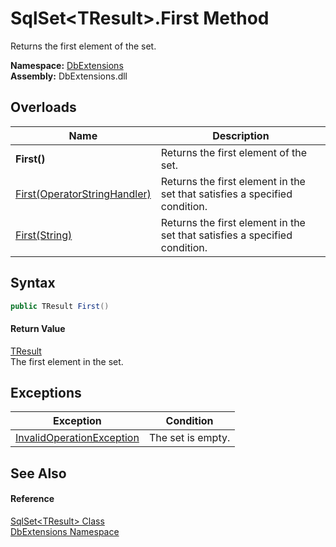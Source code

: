 SqlSet&lt;TResult>.First Method
===============================
Returns the first element of the set.
  
**Namespace:** [DbExtensions][1]  
**Assembly:** DbExtensions.dll

Overloads
---------

| Name                              | Description                                                                |
| --------------------------------- | -------------------------------------------------------------------------- |
| **First()**                       | Returns the first element of the set.                                      |
| [First(OperatorStringHandler)][2] | Returns the first element in the set that satisfies a specified condition. |
| [First(String)][3]                | Returns the first element in the set that satisfies a specified condition. |


Syntax
------

```csharp
public TResult First()
```

#### Return Value
[TResult][4]  
The first element in the set.

Exceptions
----------

| Exception                      | Condition         |
| ------------------------------ | ----------------- |
| [InvalidOperationException][5] | The set is empty. |


See Also
--------

#### Reference
[SqlSet&lt;TResult> Class][4]  
[DbExtensions Namespace][1]  

[1]: ../README.md
[2]: First_1.md
[3]: First_2.md
[4]: README.md
[5]: https://learn.microsoft.com/dotnet/api/system.invalidoperationexception